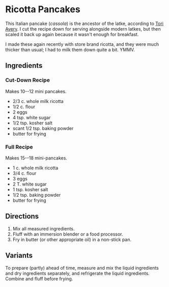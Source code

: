 # Ricotta Pancakes

This Italian pancake (*cassola*) is the ancestor of the latke, according to [Tori Avery](http://toriavey.com/toris-kitchen/2010/12/cheese-latkes/).  I cut the recipe down for serving alongside modern latkes, but then scaled it back up again because it wasn't enough for breakfast.

I made these again recently with store brand ricotta, and they were much thicker than usual; I had to milk them down quite a bit.  YMMV.


## Ingredients

### Cut-Down Recipe

Makes 10--12 mini pancakes.

* 2/3 c. whole milk ricotta
* 1/2 c. flour
* 2 eggs
* 4 tsp. white sugar
* 1/2 tsp. kosher salt
* scant 1/2 tsp. baking powder
* butter for frying

### Full Recipe

Makes 15--18 mini-pancakes.

* 1 c. whole milk ricotta
* 3/4 c. flour
* 3 eggs
* 2 T. white sugar
* 1 tsp. kosher salt
* 1/2 tsp. baking powder
* butter for frying

## Directions

1. Mix all measured ingredients.
2. Fluff with an immersion blender or a food processor.
3. Fry in butter (or other appropriate oil) in a non-stick pan.

## Variants

To prepare (partly) ahead of time, measure and mix the liquid ingredients and dry ingredients separately, and refrigerate the liquid ingredients.  Combine and fluff before frying.

